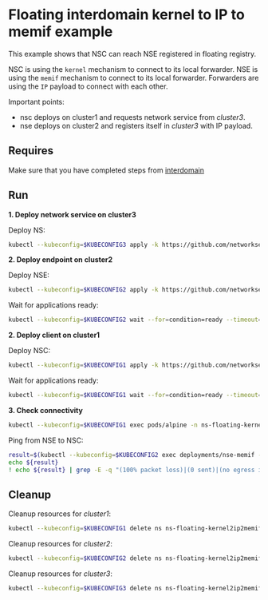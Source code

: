 # Floating interdomain kernel to IP to memif example

This example shows that NSC can reach NSE registered in floating registry.

NSC is using the `kernel` mechanism to connect to its local forwarder.
NSE is using the `memif` mechanism to connect to its local forwarder.
Forwarders are using the `IP` payload to connect with each other.


Important points:
- nsc deploys on cluster1 and requests network service from *cluster3*.
- nse deploys on cluster2 and registers itself in *cluster3* with IP payload.


## Requires

Make sure that you have completed steps from [interdomain](../../suites/basic)

## Run

**1. Deploy network service on cluster3**

Deploy NS:
```bash
kubectl --kubeconfig=$KUBECONFIG3 apply -k https://github.com/networkservicemesh/deployments-k8s/examples/interdomain/usecases/floating_Kernel2IP2Memif/cluster3?ref=014ea963917cae9f10656cfbe8a23b37d1c7930d
```

**2. Deploy endpoint on cluster2**

Deploy NSE:
```bash
kubectl --kubeconfig=$KUBECONFIG2 apply -k https://github.com/networkservicemesh/deployments-k8s/examples/interdomain/usecases/floating_Kernel2IP2Memif/cluster2?ref=014ea963917cae9f10656cfbe8a23b37d1c7930d
```

Wait for applications ready:
```bash
kubectl --kubeconfig=$KUBECONFIG2 wait --for=condition=ready --timeout=2m pod -l app=nse-memif -n ns-floating-kernel2ip2memif
```

**2. Deploy client on cluster1**

Deploy NSC:
```bash
kubectl --kubeconfig=$KUBECONFIG1 apply -k https://github.com/networkservicemesh/deployments-k8s/examples/interdomain/usecases/floating_Kernel2IP2Memif/cluster1?ref=014ea963917cae9f10656cfbe8a23b37d1c7930d
```

Wait for applications ready:
```bash
kubectl --kubeconfig=$KUBECONFIG1 wait --for=condition=ready --timeout=5m pod -l app=alpine -n ns-floating-kernel2ip2memif
```

**3. Check connectivity**

```bash
kubectl --kubeconfig=$KUBECONFIG1 exec pods/alpine -n ns-floating-kernel2ip2memif -- ping -c 4 172.16.1.2
```

Ping from NSE to NSC:
```bash
result=$(kubectl --kubeconfig=$KUBECONFIG2 exec deployments/nse-memif -n "ns-floating-kernel2ip2memif" -- vppctl ping 172.16.1.3 repeat 4)
echo ${result}
! echo ${result} | grep -E -q "(100% packet loss)|(0 sent)|(no egress interface)"
```

## Cleanup

Cleanup resources for *cluster1*:
```bash
kubectl --kubeconfig=$KUBECONFIG1 delete ns ns-floating-kernel2ip2memif
```

Cleanup resources for *cluster2*:
```bash
kubectl --kubeconfig=$KUBECONFIG2 delete ns ns-floating-kernel2ip2memif
```

Cleanup resources for *cluster3*:
```bash
kubectl --kubeconfig=$KUBECONFIG3 delete ns ns-floating-kernel2ip2memif
```
